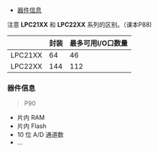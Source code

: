 <!-- TOC -->

- [器件信息](#器件信息)

<!-- /TOC -->


注意 **LPC21XX** 和 **LPC22XX** 系列的区别。（课本P88)

|         | 封装 | 最多可用I/O口数量 |
| ------- | :--- | ----------------- |
| LPC21XX | 64   | 46                |
| LPC22XX | 144  | 112               |



### 器件信息

> P90

* 片内 RAM
* 片内 Flash
* 10 位 A/D 通道数
* ...